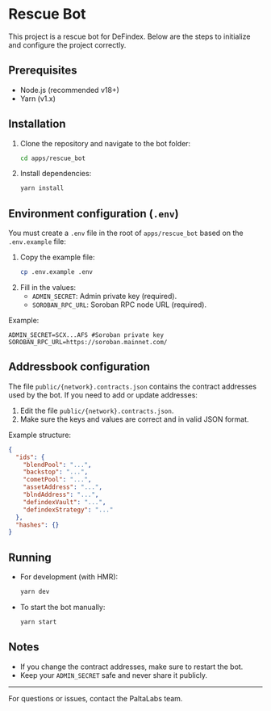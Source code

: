 # Rescue Bot

This project is a rescue bot for DeFindex. Below are the steps to initialize and configure the project correctly.

## Prerequisites
- Node.js (recommended v18+)
- Yarn (v1.x)

## Installation

1. Clone the repository and navigate to the bot folder:
   ```bash
   cd apps/rescue_bot
   ```
2. Install dependencies:
   ```bash
   yarn install
   ```

## Environment configuration (`.env`)

You must create a `.env` file in the root of `apps/rescue_bot` based on the `.env.example` file:

1. Copy the example file:
   ```bash
   cp .env.example .env
   ```
2. Fill in the values:
   - `ADMIN_SECRET`: Admin private key (required).
   - `SOROBAN_RPC_URL`: Soroban RPC node URL (required).

Example:
```env
ADMIN_SECRET=SCX...AFS #Soroban private key
SOROBAN_RPC_URL=https://soroban.mainnet.com/
```

## Addressbook configuration

The file `public/{network}.contracts.json` contains the contract addresses used by the bot. If you need to add or update addresses:

1. Edit the file `public/{network}.contracts.json`.
2. Make sure the keys and values are correct and in valid JSON format.

Example structure:
```json
{
  "ids": {
    "blendPool": "...",
    "backstop": "...",
    "cometPool": "...",
    "assetAddress": "...",
    "blndAddress": "...",
    "defindexVault": "...",
    "defindexStrategy": "..."
  },
  "hashes": {}
}
```

## Running

- For development (with HMR):
  ```bash
  yarn dev
  ```
- To start the bot manually:
  ```bash
  yarn start
  ```

## Notes
- If you change the contract addresses, make sure to restart the bot.
- Keep your `ADMIN_SECRET` safe and never share it publicly.

---

For questions or issues, contact the PaltaLabs team.
